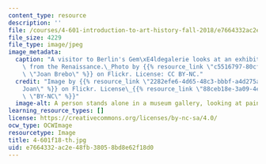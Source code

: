 ```yaml
---
content_type: resource
description: ''
file: /courses/4-601-introduction-to-art-history-fall-2018/e7664332ac2e48fb38058bd8e62f18d0_4-601f18-th.jpg
file_size: 4229
file_type: image/jpeg
image_metadata:
  caption: "A visitor to Berlin's Gem\xE4ldegalerie looks at an exhibition of paintings\
    \ from the Renaissance.\_Photo by {{% resource_link \"c5516797-80cf-4105-b02d-d1edc48803b8\"\
    \ \"Joan Brebo\" %}} on Flickr. License: CC BY-NC."
  credit: "Image by {{% resource_link \"2282efe6-4d65-48c3-bbbf-a4d275a1a3af\" \"\
    Joan\" %}} on Flickr. License\_{{% resource_link \"88ceb18e-3a09-4ed6-a9be-6e2cd33d8276\"\
    \ \"BY-NC\" %}}"
  image-alt: A person stands alone in a museum gallery, looking at paintings.
learning_resource_types: []
license: https://creativecommons.org/licenses/by-nc-sa/4.0/
ocw_type: OCWImage
resourcetype: Image
title: 4-601f18-th.jpg
uid: e7664332-ac2e-48fb-3805-8bd8e62f18d0
---
```

